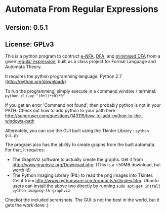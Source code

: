 Automata From Regular Expressions
================================
Version: 0.5.1
--------------
License: GPLv3
--------------

This is a python program to contruct [e-NFA][1], [DFA][2], and [minimised DFA][3] from a given [regular expression][4], built as a class project for Formal Language and Automata Theory.

It requires the python programming language: Python 2.7 (http://python.org/download/)

To run the programming, simply execute in a command window / terminal:
`python cli.py "(0+1)*+01*0"`

If you get an error 'Command not found', then probably python is not in your PATH. Check out how to add python to your path here: http://superuser.com/questions/143119/how-to-add-python-to-the-windows-path

Alternately, you can use the GUI built using the Tkinter Library :
`python gui.py`

The program also has the ability to create graphs from the built automata. For that, it requires:
* The GraphViz software to actually create the graphs. Get it from http://www.graphviz.org/Download.php. (This is a ~50MB download, but worth it!)
* The Python Imaging Library (PIL) to read the png images into Tkinter. Get it from http://www.pythonware.com/products/pil/index.htm.
Ubuntu users can install the above two directly by running `sudo apt-get install python-imaging-tk graphviz`

Checkot the included screnshots. The GUI is not the best in the world, but it gets the work done :)

[1]: http://en.wikipedia.org/wiki/Nondeterministic_finite_automaton
[2]: http://en.wikipedia.org/wiki/Deterministic_finite_automaton
[3]: http://en.wikipedia.org/wiki/DFA_minimization
[4]: http://en.wikipedia.org/wiki/Regular_expression
